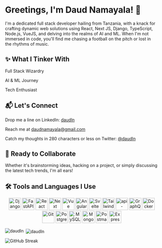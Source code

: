 # Greetings, I'm Daud Namayala! 👋

I'm a dedicated full stack developer hailing from Tanzania, with a knack for crafting dynamic web solutions using React, Next JS, Django, TypeScript, Node.js, VueJS, and delving into the realms of AI and ML. When I'm not immersed in code, you'll find me chasing a football on the pitch or lost in the rhythms of music.

## ✨ What I Tinker With

Full Stack Wizardry

AI & ML Journey

Tech Enthusiast

## 📬 Let's Connect

Drop me a line on LinkedIn: [daudln](https://www.linkedin.com/in/daudln)

Reach me at [daudnamayala@gmail.com](mailto:daudnamayala@gmail.com)

Catch my thoughts in 280 characters or less on Twitter: [@daudln](https://www.twitter.com/daudln)

## 🚀 Ready to Collaborate

Whether it's brainstorming ideas, hacking on a project, or simply discussing the latest tech trends, I'm all ears!

## 🛠️ Tools and Languages I Use

<p align="center">
    <img src="https://cdn.jsdelivr.net/gh/devicons/devicon@latest/icons/django/django-plain.svg" width="40" title="Django" />
    <img src="https://cdn.jsdelivr.net/gh/devicons/devicon@latest/icons/fastapi/fastapi-original.svg" width="40" title="FastAPI"/>
    <img src="https://cdn.jsdelivr.net/gh/devicons/devicon@latest/icons/react/react-original.svg" width="40" title="React"/>
    <img src="https://cdn.jsdelivr.net/gh/devicons/devicon@latest/icons/nextjs/nextjs-original.svg" width="40" title="Next"/>
    <img src="https://cdn.jsdelivr.net/gh/devicons/devicon@latest/icons/vuejs/vuejs-original.svg" width="40" title="Vue"/>
    <img src="https://cdn.jsdelivr.net/gh/devicons/devicon@latest/icons/angular/angular-original.svg" width="40" title="Angular"/>
    <img src="https://cdn.jsdelivr.net/gh/devicons/devicon@latest/icons/svelte/svelte-original.svg" width="40" title="Svelte"/>
    <img src="https://cdn.jsdelivr.net/gh/devicons/devicon@latest/icons/tailwindcss/tailwindcss-original.svg" width="40" title="Tailwind" /> 
    <img src="https://img.icons8.com/dotty/80/api-settings.png"alt="api-settings" width="40" title="RestfullAPI"/>
    <img src="https://cdn.jsdelivr.net/gh/devicons/devicon@latest/icons/graphql/graphql-plain.svg" width="40" title="GraphQL"/>
    <img src="https://cdn.jsdelivr.net/gh/devicons/devicon@latest/icons/docker/docker-plain.svg" width="40" title="Docker"/>
    <img src="https://cdn.jsdelivr.net/gh/devicons/devicon@latest/icons/git/git-original.svg" width="40" title="Git"/>
    <img src="https://cdn.jsdelivr.net/gh/devicons/devicon@latest/icons/postgresql/postgresql-original.svg" width="40" title="PostgreSQL"/>
    <img src="https://cdn.jsdelivr.net/gh/devicons/devicon@latest/icons/mysql/mysql-original-wordmark.svg" width="40" title="MySQL"/>
    <img src="https://cdn.jsdelivr.net/gh/devicons/devicon@latest/icons/mongodb/mongodb-original.svg" width="40" title="MongoDB"/>
    <img src="https://cdn.jsdelivr.net/gh/devicons/devicon@latest/icons/postman/postman-original.svg" width="40" title="Postman"/>
    <img src="https://cdn.jsdelivr.net/gh/devicons/devicon@latest/icons/express/express-original.svg" width="40" title="ExpressJS"/>
</p>


<p><img align="left" src="https://github-readme-stats.vercel.app/api/top-langs/?username=daudln&theme=dracula&hide=css&langs_count=10&layout=donut-vertical" alt="daudln" /></p>

<p>&nbsp;<img align="center" src="https://github-readme-stats.vercel.app/api?username=daudln&show_icons=true&locale=en&theme=dracula" alt="daudln" /></p>

<p><img src="https://github-readme-streak-stats.herokuapp.com?user=daudln&theme=dracula" alt="GitHub Streak" /></p>